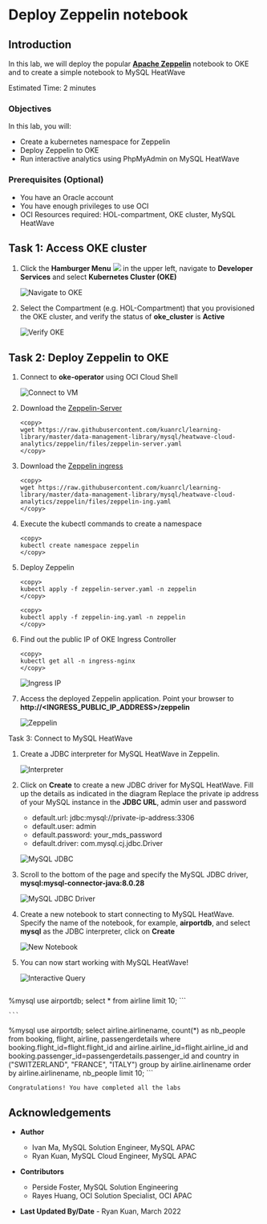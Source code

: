# Deploy Zeppelin notebook

## Introduction

In this lab, we will deploy the popular <a href="https://zeppelin.apache.org/" target="\_blank">**Apache Zeppelin**</a> notebook to OKE and to create a simple notebook to MySQL HeatWave

Estimated Time: 2 minutes

### Objectives

In this lab, you will:

* Create a kubernetes namespace for Zeppelin
* Deploy Zeppelin to OKE
* Run interactive analytics using PhpMyAdmin on MySQL HeatWave

### Prerequisites (Optional)

* You have an Oracle account
* You have enough privileges to use OCI
* OCI Resources required: HOL-compartment, OKE cluster, MySQL HeatWave

## Task 1: Access OKE cluster

1. Click the **Hamburger Menu** ![](images/hamburger.png) in the upper left, navigate to **Developer Services** and select **Kubernetes Cluster (OKE)**

    ![Navigate to OKE](images/navigate-to-oke.png)

2. Select the Compartment (e.g. HOL-Compartment) that you provisioned the OKE cluster, and verify the status of **oke_cluster** is **Active**

    ![Verify OKE](images/click-cluster.png)

## Task 2: Deploy Zeppelin to OKE

1. Connect to **oke-operator** using OCI Cloud Shell

    ![Connect to VM](images/connect-to-vm.png)

2. Download the [Zeppelin-Server](files/zeppelin-server.yaml?download=1)

    ```
    <copy>
    wget https://raw.githubusercontent.com/kuanrcl/learning-library/master/data-management-library/mysql/heatwave-cloud-analytics/zeppelin/files/zeppelin-server.yaml
    </copy>
    ```

3. Download the [Zeppelin ingress](files/zeppelin-ing.yaml)
    ```
    <copy>
    wget https://raw.githubusercontent.com/kuanrcl/learning-library/master/data-management-library/mysql/heatwave-cloud-analytics/zeppelin/files/zeppelin-ing.yaml
    </copy>
    ```

4. Execute the kubectl commands to create a namespace

	```
    <copy>
    kubectl create namespace zeppelin
    </copy>
    ```

4. Deploy Zeppelin

    ```
    <copy>
    kubectl apply -f zeppelin-server.yaml -n zeppelin
    </copy>
    ```
    ```
    <copy>
    kubectl apply -f zeppelin-ing.yaml -n zeppelin
    </copy>
    ```

5. Find out the public IP of OKE Ingress Controller

    ```
    <copy>
    kubectl get all -n ingress-nginx
    </copy>
    ```
	![Ingress IP](images/ingress.png)

6. Access the deployed Zeppelin application. Point your browser to **http://&lt;INGRESS&#95;PUBLIC&#95;IP&#95;ADDRESS&gt;/zeppelin**

	![Zeppelin](images/zeppelin.png)

Task 3: Connect to MySQL HeatWave

1. Create a JDBC interpreter for MySQL HeatWave in Zeppelin.

	![Interpreter](images/interpreter.png)

2. Click on **Create** to create a new JDBC driver for MySQL HeatWave. Fill up the details as indicated in the diagram
    Replace the private ip address of your MySQL instance in the **JDBC URL**, admin user and password

    * default.url: jdbc:mysql://private-ip-address:3306
    * default.user: admin
    * default.password: your_mds_password
    * default.driver: com.mysql.cj.jdbc.Driver

   ![MySQL JDBC](images/mysql-jdbc.png)

3. Scroll to the bottom of the page and specify the MySQL JDBC driver, **mysql:mysql-connector-java:8.0.28**

	![MySQL JDBC Driver](images/mysql-jdbc-driver.png)

4. Create a new notebook to start connecting to MySQL HeatWave. Specify the name of the notebook, for example, **airportdb**, and select **mysql** as the JDBC interpreter, click on **Create**

	![New Notebook](images/new-notebook.png)

5. You can now start working with MySQL HeatWave!

	![Interactive Query](images/notebook-query.png)

    ```
<copy>
%mysql
use airportdb;
select * from airline limit 10;
</copy>
```

    ```
<copy>
%mysql
use airportdb;
select airline.airlinename, count(*) as nb_people from booking, flight, airline, passengerdetails
where booking.flight_id=flight.flight_id and
airline.airline_id=flight.airline_id and
booking.passenger_id=passengerdetails.passenger_id and
country in ("SWITZERLAND", "FRANCE", "ITALY")
group by
airline.airlinename
order by
airline.airlinename, nb_people
limit 10;
</copy>
```

    Congratulations! You have completed all the labs

## Acknowledgements

* **Author**
	* Ivan Ma, MySQL Solution Engineer, MySQL APAC
	* Ryan Kuan, MySQL Cloud Engineer, MySQL APAC
* **Contributors**
	* Perside Foster, MySQL Solution Engineering
	* Rayes Huang, OCI Solution Specialist, OCI APAC

* **Last Updated By/Date** - Ryan Kuan, March 2022